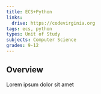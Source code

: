 ```yaml
---
title: ECS+Python
links:
  drive: https://codevirginia.org
tags: ecs, python
types: Unit of Study
subjects: Computer Science
grades: 9-12
---
```


## Overview

Lorem ipsum dolor sit amet
